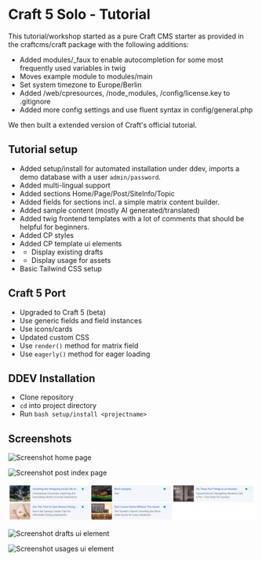 # Craft 5 Solo - Tutorial

This tutorial/workshop started as a pure Craft CMS starter as provided in the craftcms/craft package with 
the following additions:

* Added modules/_faux to enable autocompletion for some most frequently used variables in twig
* Moves example module to modules/main
* Set system timezone to Europe/Berlin
* Added /web/cpresources, /node_modules, /config/license.key to .gitignore
* Added more config settings and use fluent syntax in config/general.php

We then built a extended version of Craft's official tutorial.

## Tutorial setup

* Added setup/install for automated installation under ddev, imports a demo database with a user `admin/password`.
* Added multi-lingual support
* Added sections Home/Page/Post/SiteInfo/Topic
* Added fields for sections incl. a simple matrix content builder.
* Added sample content (mostly AI generated/translated)
* Added twig frontend templates with a lot of comments that should be helpful for beginners.
* Added CP styles
* Added CP template ui elements
* * Display existing drafts
* * Display usage for assets
* Basic Tailwind CSS setup

## Craft 5 Port

* Upgraded to Craft 5 (beta)
* Use generic fields and field instances
* Use icons/cards
* Updated custom CSS
* Use `render()` method for matrix field
* Use `eagerly()` method for eager loading

## DDEV Installation

* Clone repository
* `cd` into project directory
* Run `bash setup/install <projectname>`

## Screenshots

![Screenshot home page](/screenshot-home.jpg)

![Screenshot post index page](/screenshot-posts.jpg)

![Screenshot cards](/screenshot-cards.jpg)

![Screenshot drafts ui element](/screenshot-drafts.jpg)

![Screenshot usages ui element](/screenshot-usages.jpg)


